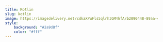 ```yaml
---
title: Kotlin
slug: kotlin
image: https://imagedelivery.net/cdkaXPuFls5qlrh3GM4hfA/b2090448-89aa-4e28-863d-b7acdd199400/public
style:
    background: "#2a9d8f"
    color: "#fff"
---
```

